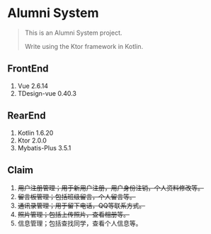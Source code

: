 # Alumni System

> This is an Alumni System project.
>
> Write using the Ktor framework in Kotlin.

## FrontEnd

1. Vue 2.6.14
2. TDesign-vue 0.40.3

## RearEnd

1. Kotlin 1.6.20
2. Ktor 2.0.0
3. Mybatis-Plus 3.5.1

## Claim

1. ~~用户注册管理；用于新用户注册，用户身份注销，个人资料修改等。~~
2. ~~留言板管理；包括班级留言，个人留言等。~~
3. ~~通讯录管理；用于留下电话，QQ等联系方式。~~
4. ~~照片管理；包括上传照片，查看相册等。~~
5. 信息管理；包括查找同学，查看个人信息等。
